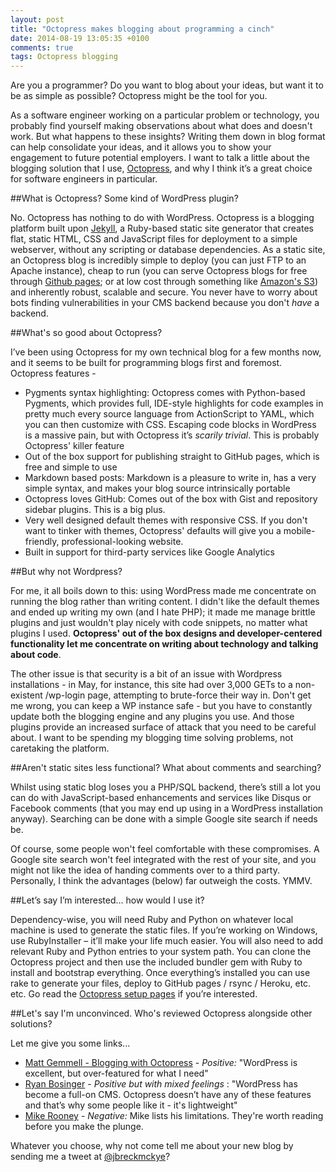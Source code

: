 ```yaml
---
layout: post
title: "Octopress makes blogging about programming a cinch"
date: 2014-08-19 13:05:35 +0100
comments: true
tags: Octopress blogging
---
```


Are you a programmer? Do you want to blog about your ideas, but want it to be as simple as possible? Octopress might be the tool for you.

As a software engineer working on a particular problem or technology, you probably find yourself making observations about what does and doesn't work. But what happens to these insights? Writing them down in blog format can help consolidate your ideas, and it allows you to show your engagement to future potential employers. I want to talk a little about the blogging solution that I use, [Octopress](http://octopress.org/), and why I think it’s a great choice for software engineers in particular.<!-- more-->

##What is Octopress? Some kind of WordPress plugin?

No. Octopress has nothing to do with WordPress. Octopress is a blogging platform built upon [Jekyll](http://jekyllrb.com/), a Ruby-based static site generator that creates flat, static HTML, CSS and JavaScript files for deployment to a simple webserver, without any scripting or database dependencies. As a static site, an Octopress blog is incredibly simple to deploy (you can just FTP to an Apache instance), cheap to run (you can serve Octopress blogs for free through [Github pages](https://pages.github.com/); or at low cost through something like [Amazon's S3](http://aws.amazon.com/s3/)) and inherently robust, scalable and secure. You never have to worry about bots finding vulnerabilities in your CMS backend because you don't _have_ a backend.

##What's so good about Octopress?

I’ve been using Octopress for my own technical blog for a few months now, and it seems to be built for programming blogs first and foremost. Octopress features -

* Pygments syntax highlighting: Octopress comes with Python-based Pygments, which provides full, IDE-style highlights for code examples in pretty much every source language from ActionScript to YAML, which you can then customize with CSS. Escaping code blocks in WordPress is a massive pain, but with Octopress it’s _scarily trivial_. This is probably Octopress' killer feature
* Out of the box support for publishing straight to GitHub pages, which is free and simple to use
* Markdown based posts: Markdown is a pleasure to write in, has a very simple syntax, and makes your blog source intrinsically portable
* Octopress loves GitHub: Comes out of the box with Gist and repository sidebar plugins. This is a big plus.
* Very well designed default themes with responsive CSS. If you don't want to tinker with themes, Octopress' defaults will give you a mobile-friendly, professional-looking website.
* Built in support for third-party services like Google Analytics

##But why not Wordpress?

For me, it all boils down to this: using WordPress made me concentrate on running the blog rather than writing content. I didn't like the default themes and ended up writing my own (and I hate PHP); it made me manage brittle plugins and just wouldn't play nicely with code snippets, no matter what plugins I used. **Octopress' out of the box designs and developer-centered functionality let me concentrate on writing about technology and talking about code**.

The other issue is that security is a bit of an issue with Wordpress installations - in May, for instance, this site had over 3,000 GETs to a non-existent /wp-login page, attempting to brute-force their way in. Don't get me wrong, you can keep a WP instance safe - but you have to constantly update both the blogging engine and any plugins you use. And those plugins provide an increased surface of attack that you need to be careful about. I want to be spending my blogging time solving problems, not caretaking the platform.

##Aren't static sites less functional? What about comments and searching?

Whilst using static blog loses you a PHP/SQL backend, there’s still a lot you can do with JavaScript-based enhancements and services like Disqus or Facebook comments (that you may end up using in a WordPress installation anyway). Searching can be done with a simple Google site search if needs be.

Of course, some people won't feel comfortable with these compromises. A Google site search won't feel integrated with the rest of your site, and you might not like the idea of handing comments over to a third party. Personally, I think the advantages (below) far outweigh the costs. YMMV.

##Let’s say I’m interested… how would I use it?

Dependency-wise, you will need Ruby and Python on whatever local machine is used to generate the static files. If you’re working on Windows, use RubyInstaller – it’ll make your life much easier. You will also need to add relevant Ruby and Python entries to your system path. You can clone the Octopress project and then use the included bundler gem with Ruby to install and bootstrap everything. Once everything’s installed you can use rake to generate your files, deploy to GitHub pages / rsync / Heroku, etc. etc. Go read the [Octopress setup pages](http://octopress.org/docs/setup/) if you’re interested.

##Let's say I'm unconvinced. Who's reviewed Octopress alongside other solutions?

Let me give you some links...

+ [Matt Gemmell - Blogging with Octopress](http://mattgemmell.com/blogging-with-octopress/) - _Positive:_ "WordPress is excellent, but over-featured for what I need"
+ [Ryan Bosinger](http://www.ryanbosinger.com/boztown/2013/03/07/octopress-vs-wordpress/) - _Positive but with mixed feelings_ : "WordPress has become a full-on CMS. Octopress doesn’t have any of these features and that’s why some people like it - it's lightweight"
+ [Mike Rooney](http://mikerooney.rowk.com/2013/02/11/migrating-from-octopress-to-wordpress-really/) - _Negative:_ Mike lists his limitations. They're worth reading before you make the plunge.

Whatever you choose, why not come tell me about your new blog by sending me a tweet at [@jbreckmckye](https://twitter.com/jbreckmckye)?